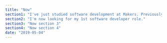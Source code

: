 ```yaml
---
title: "Now"
section1: "I've just studied software development at Makers. Previously I've worked in agile environments as a product developer...."
section2: "I'm now looking for my 1st software developer role."
section3: "Now section 3"
section4: "Now section 4"
date: "2019-05-04"
---
```

